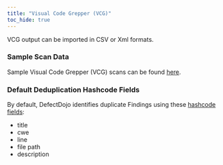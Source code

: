 ```yaml
---
title: "Visual Code Grepper (VCG)"
toc_hide: true
---
```

VCG output can be imported in CSV or Xml formats.

### Sample Scan Data
Sample Visual Code Grepper (VCG) scans can be found [here](https://github.com/DefectDojo/django-DefectDojo/tree/master/unittests/scans/vcg).

### Default Deduplication Hashcode Fields
By default, DefectDojo identifies duplicate Findings using these [hashcode fields](https://docs.defectdojo.com/en/working_with_findings/finding_deduplication/about_deduplication/):

- title
- cwe
- line
- file path
- description
